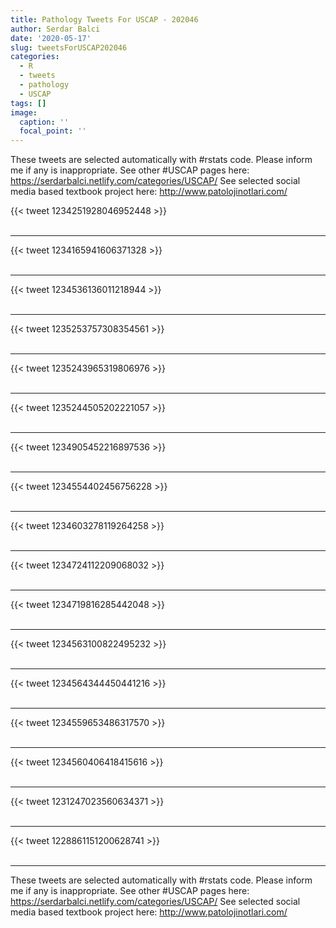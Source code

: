 ```yaml
---
title: Pathology Tweets For USCAP - 202046
author: Serdar Balci
date: '2020-05-17'
slug: tweetsForUSCAP202046
categories:
  - R
  - tweets
  - pathology
  - USCAP
tags: []
image:
  caption: ''
  focal_point: ''
---
```



These tweets are selected automatically with #rstats code. Please inform me if any is inappropriate.
See other #USCAP pages here: https://serdarbalci.netlify.com/categories/USCAP/ 
See selected social media based textbook project here: http://www.patolojinotlari.com/

{{< tweet 1234251928046952448 >}}
<br>
<br>
<hr>
{{< tweet 1234165941606371328 >}}
<br>
<br>
<hr>
{{< tweet 1234536136011218944 >}}
<br>
<br>
<hr>
{{< tweet 1235253757308354561 >}}
<br>
<br>
<hr>
{{< tweet 1235243965319806976 >}}
<br>
<br>
<hr>
{{< tweet 1235244505202221057 >}}
<br>
<br>
<hr>
{{< tweet 1234905452216897536 >}}
<br>
<br>
<hr>
{{< tweet 1234554402456756228 >}}
<br>
<br>
<hr>
{{< tweet 1234603278119264258 >}}
<br>
<br>
<hr>
{{< tweet 1234724112209068032 >}}
<br>
<br>
<hr>
{{< tweet 1234719816285442048 >}}
<br>
<br>
<hr>
{{< tweet 1234563100822495232 >}}
<br>
<br>
<hr>
{{< tweet 1234564344450441216 >}}
<br>
<br>
<hr>
{{< tweet 1234559653486317570 >}}
<br>
<br>
<hr>
{{< tweet 1234560406418415616 >}}
<br>
<br>
<hr>
{{< tweet 1231247023560634371 >}}
<br>
<br>
<hr>
{{< tweet 1228861151200628741 >}}
<br>
<br>
<hr>


These tweets are selected automatically with #rstats code. Please inform me if any is inappropriate.
See other #USCAP pages here: https://serdarbalci.netlify.com/categories/USCAP/ 
See selected social media based textbook project here: http://www.patolojinotlari.com/
